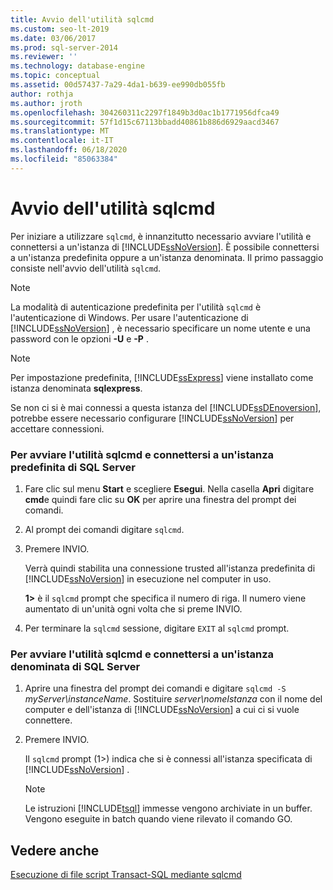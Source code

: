 ```yaml
---
title: Avvio dell'utilità sqlcmd
ms.custom: seo-lt-2019
ms.date: 03/06/2017
ms.prod: sql-server-2014
ms.reviewer: ''
ms.technology: database-engine
ms.topic: conceptual
ms.assetid: 00d57437-7a29-4da1-b639-ee990db055fb
author: rothja
ms.author: jroth
ms.openlocfilehash: 304260311c2297f1849b3d0ac1b1771956dfca49
ms.sourcegitcommit: 57f1d15c67113bbadd40861b886d6929aacd3467
ms.translationtype: MT
ms.contentlocale: it-IT
ms.lasthandoff: 06/18/2020
ms.locfileid: "85063384"
---
```

# <a name="start-the-sqlcmd-utility"></a>Avvio dell'utilità sqlcmd
  Per iniziare a utilizzare `sqlcmd`, è innanzitutto necessario avviare l'utilità e connettersi a un'istanza di [!INCLUDE[ssNoVersion](../../includes/ssnoversion-md.md)]. È possibile connettersi a un'istanza predefinita oppure a un'istanza denominata. Il primo passaggio consiste nell'avvio dell'utilità `sqlcmd`.  
  
> [!NOTE]  
>  La modalità di autenticazione predefinita per l'utilità `sqlcmd` è l'autenticazione di Windows. Per usare l'autenticazione di [!INCLUDE[ssNoVersion](../../includes/ssnoversion-md.md)] , è necessario specificare un nome utente e una password con le opzioni **-U** e **-P** .  
  
> [!NOTE]  
>  Per impostazione predefinita, [!INCLUDE[ssExpress](../../includes/ssexpress-md.md)] viene installato come istanza denominata **sqlexpress**.  
  
 Se non ci si è mai connessi a questa istanza del [!INCLUDE[ssDEnoversion](../../includes/ssdenoversion-md.md)], potrebbe essere necessario configurare [!INCLUDE[ssNoVersion](../../includes/ssnoversion-md.md)] per accettare connessioni.  
  
### <a name="to-start-the-sqlcmd-utility-and-connect-to-a-default-instance-of-sql-server"></a>Per avviare l'utilità sqlcmd e connettersi a un'istanza predefinita di SQL Server  
  
1.  Fare clic sul menu **Start** e scegliere **Esegui**. Nella casella **Apri** digitare **cmd**e quindi fare clic su **OK** per aprire una finestra del prompt dei comandi.  
  
2.  Al prompt dei comandi digitare `sqlcmd`.  
  
3.  Premere INVIO.  
  
     Verrà quindi stabilita una connessione trusted all'istanza predefinita di [!INCLUDE[ssNoVersion](../../includes/ssnoversion-md.md)] in esecuzione nel computer in uso.  
  
     **1>** è il `sqlcmd` prompt che specifica il numero di riga. Il numero viene aumentato di un'unità ogni volta che si preme INVIO.  
  
4.  Per terminare la `sqlcmd` sessione, digitare `EXIT` al `sqlcmd` prompt.  
  
### <a name="to-start-the-sqlcmd-utility-and-connect-to-a-named-instance-of-sql-server"></a>Per avviare l'utilità sqlcmd e connettersi a un'istanza denominata di SQL Server  
  
1.  Aprire una finestra del prompt dei comandi e digitare `sqlcmd -S` *myServer\instanceName*. Sostituire *server\nomeIstanza* con il nome del computer e dell'istanza di [!INCLUDE[ssNoVersion](../../includes/ssnoversion-md.md)] a cui ci si vuole connettere.  
  
2.  Premere INVIO.  
  
     Il `sqlcmd` prompt (1>) indica che si è connessi all'istanza specificata di [!INCLUDE[ssNoVersion](../../includes/ssnoversion-md.md)] .  
  
    > [!NOTE]  
    >  Le istruzioni [!INCLUDE[tsql](../../includes/tsql-md.md)] immesse vengono archiviate in un buffer. Vengono eseguite in batch quando viene rilevato il comando GO.  
  
## <a name="see-also"></a>Vedere anche  
 [Esecuzione di file script Transact-SQL mediante sqlcmd](sqlcmd-run-transact-sql-script-files.md)  
  
  
